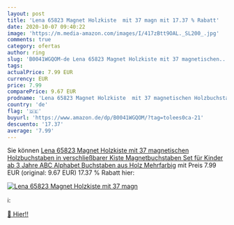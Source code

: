 ```yaml
---
layout: post
title: 'Lena 65823 Magnet Holzkiste  mit 37 magn mit 17.37 % Rabatt'
date: 2020-10-07 09:40:22
image: 'https://m.media-amazon.com/images/I/417zBtt9OAL._SL200_.jpg'
comments: true
category: ofertas
author: ring
slug: 'B0041WGQOM-de Lena 65823 Magnet Holzkiste mit 37 magnetischen...'
tags: 
actualPrice: 7.99 EUR
currency: EUR
price: 7.99
comparePrice: 9.67 EUR
prodname: 'Lena 65823 Magnet Holzkiste  mit 37 magnetischen Holzbuchstaben in verschließbarer Kiste  Magnetbuchstaben Set für Kinder ab 3 Jahre  ABC Alphabet Buchstaben aus Holz  Mehrfarbig'
country: 'de'
flag: '🇩🇪'
buyurl: 'https://www.amazon.de/dp/B0041WGQOM/?tag=tolees0ca-21'
descuento: '17.37'
average: '7.99'
---
```


Sie können [Lena 65823 Magnet Holzkiste  mit 37 magnetischen Holzbuchstaben in verschließbarer Kiste  Magnetbuchstaben Set für Kinder ab 3 Jahre  ABC Alphabet Buchstaben aus Holz  Mehrfarbig](https://www.amazon.de/dp/B0041WGQOM/?tag=tolees0ca-21) mit Preis 7.99 EUR (original: 9.67 EUR) 17.37 % Rabatt hier:

[![Lena 65823 Magnet Holzkiste  mit 37 magn](https://m.media-amazon.com/images/I/417zBtt9OAL._SL200_.jpg)](https://www.amazon.de/dp/B0041WGQOM/?tag=tolees0ca-21)

ℹ️:


[🛒 Hier!!](https://www.amazon.de/dp/B0041WGQOM/?tag=tolees0ca-21)
